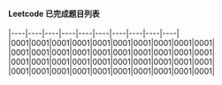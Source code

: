 #### Leetcode 已完成题目列表

|----|----|----|----|----|----|----|----|----|----|
|0001|0001|0001|0001|0001|0001|0001|0001|0001|0001|
|0001|0001|0001|0001|0001|0001|0001|0001|0001|0001|
|0001|0001|0001|0001|0001|0001|0001|0001|0001|0001|
|0001|0001|0001|0001|0001|0001|0001|0001|0001|0001|
